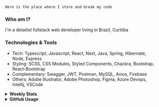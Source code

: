 ```
Here is the place where I store and break my code
```
### Who am I?
I'm a detailist fullstack web developer living in Brazil, Curitiba

### Technologies & Tools
- Tech: Typescript, Javascript, React, Next, Java, Spring, Hibernate, Node, Express
- Styling: SCSS, CSS Modules, Styled Components, Chackra, Bootstrap, React-Bootstrap
- Complementary: Swagger, JWT, Postman, MySQL, Axios, Firebase
- Others: Adobe Illustrator, Adobe Photoshop, Figma, Azure Devops, Intellij, VSCode

<details>
  <summary><b> Weekly Stats</b></summary>
<!--START_SECTION:waka-->

```txt
Java         20 hrs 25 mins  ███████████▒░░░░░░░░░░░░░   45.57 %
JavaScript   10 hrs 43 mins  ██████░░░░░░░░░░░░░░░░░░░   23.94 %
TypeScript   10 hrs 36 mins  ██████░░░░░░░░░░░░░░░░░░░   23.67 %
HTML         1 hr 48 mins    █░░░░░░░░░░░░░░░░░░░░░░░░   04.05 %
CSS          33 mins         ▒░░░░░░░░░░░░░░░░░░░░░░░░   01.24 %
```

<!--END_SECTION:waka-->
</details>

<details>
  <summary><b> GitHub Usage</b></summary>
  
[![Top Langs](https://github-readme-stats.vercel.app/api/top-langs/?username=gxlpes&&langs_count=9&layout=compact)](https://github.com/anuraghazra/github-readme-stats)

</details>
